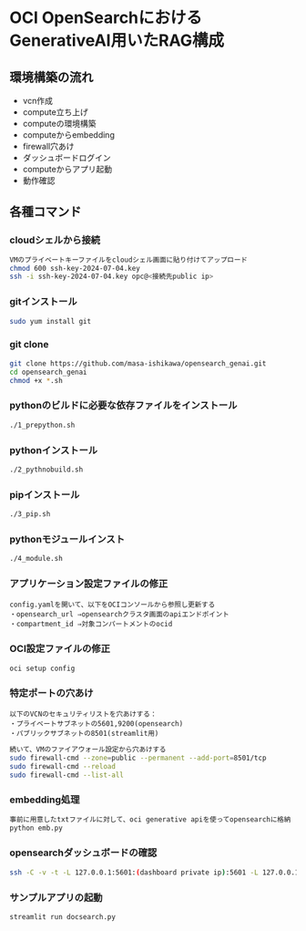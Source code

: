 # OCI OpenSearchにおけるGenerativeAI用いたRAG構成


## 環境構築の流れ
* vcn作成
* compute立ち上げ
* computeの環境構築
* computeからembedding
* firewall穴あけ
* ダッシュボードログイン
* computeからアプリ起動
* 動作確認


## 各種コマンド
### cloudシェルから接続
```sh
VMのプライベートキーファイルをcloudシェル画面に貼り付けてアップロード
chmod 600 ssh-key-2024-07-04.key
ssh -i ssh-key-2024-07-04.key opc@<接続先public ip>
```

### gitインストール
```sh
sudo yum install git
```

### git clone
```sh
git clone https://github.com/masa-ishikawa/opensearch_genai.git
cd opensearch_genai
chmod +x *.sh
```

### pythonのビルドに必要な依存ファイルをインストール
```sh
./1_prepython.sh
```

### pythonインストール
```sh
./2_pythnobuild.sh
```


### pipインストール
```sh
./3_pip.sh
```

### pythonモジュールインスト
```sh
./4_module.sh
```

### アプリケーション設定ファイルの修正
```
config.yamlを開いて、以下をOCIコンソールから参照し更新する
・opensearch_url ⇒opensearchクラスタ画面のapiエンドポイント
・compartment_id ⇒対象コンパートメントのocid
```

### OCI設定ファイルの修正
```
oci setup config
```

### 特定ポートの穴あけ
```
以下のVCNのセキュリティリストを穴あけする：
・プライベートサブネットの5601,9200(opensearch)
・パブリックサブネットの8501(streamlit用)
```
```sh
続いて、VMのファイアウォール設定から穴あけする
sudo firewall-cmd --zone=public --permanent --add-port=8501/tcp
sudo firewall-cmd --reload
sudo firewall-cmd --list-all
```


### embedding処理
```sh
事前に用意したtxtファイルに対して、oci generative apiを使ってopensearchに格納
python emb.py
```

### opensearchダッシュボードの確認
```sh
ssh -C -v -t -L 127.0.0.1:5601:(dashboard private ip):5601 -L 127.0.0.1:9200:(endpoint private ip):9200 opc@(踏み台のpublic ip) -i "./ssh-key-2024-07-04.key"
```


### サンプルアプリの起動
```
streamlit run docsearch.py
```







